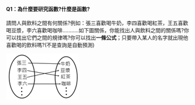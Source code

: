 #### Q1：為什麼要研究函數?什麼是函數?

請問人與飲料之間有何關係?例如：張三喜歡喝牛奶，李四喜歡喝紅茶，王五喜歡喝豆漿，李六喜歡喝咖啡...........如下圖關係，你能找出人與飲料之間的關係嗎?你可以找出它們之間的規律嗎?你可以找出**一條公式**；只要帶入某人的名字就出現他喜歡喝的飲料嗎?\(不是查詢是自動預測\)

![](/assets/func.png)

